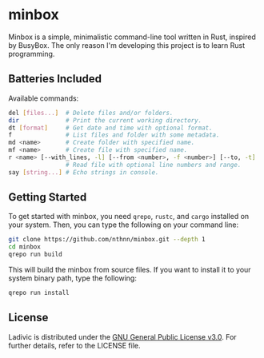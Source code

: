 # minbox

Minbox is a simple, minimalistic command-line tool written in Rust, inspired by BusyBox. The only reason I'm developing this project is to learn Rust programming.

## Batteries Included

Available commands:

```bash
del [files...]  # Delete files and/or folders.
dir             # Print the current working directory.
dt [format]     # Get date and time with optional format.
f               # List files and folder with some metadata.
md <name>       # Create folder with specified name.
mf <name>       # Create file with specified name.
r <name> [--with_lines, -l] [--from <number>, -f <number>] [--to, -t]
                # Read file with optional line numbers and range.
say [string...] # Echo strings in console.
```

## Getting Started

To get started with minbox, you need `qrepo`, `rustc`, and `cargo` installed on your system. Then, you can type the following on your command line:

```bash
git clone https://github.com/nthnn/minbox.git --depth 1
cd minbox
qrepo run build
```

This will build the minbox from source files. If you want to install it to your system binary path, type the following:

```bash
qrepo run install
```

## License

Ladivic is distributed under the [GNU General Public License v3.0](LICENSE). For further details, refer to the LICENSE file.